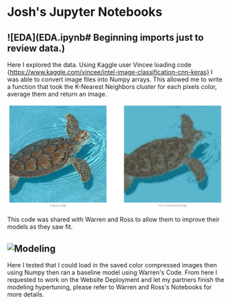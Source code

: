 # Josh's Jupyter Notebooks

## ![EDA](EDA.ipynb# Beginning imports just to review data.)

Here I explored the data. Using Kaggle user Vincee loading code {https://www.kaggle.com/vincee/intel-image-classification-cnn-keras} I was able to convert image files into Numpy arrays. This allowed me to write a function that took the K-Nearest Neighbors cluster for each pixels color, average them and return an image.

![Color Compressed Example](../../../images/Color_Compression_Example.PNG)

This code was shared with Warren and Ross to allow them to improve their models as they saw fit.

## ![Modeling](Modeling.ipynb)

Here I tested that I could load in the saved color compressed images then using Numpy then ran a baseline model using Warren's Code. From here I requested to work on the Website Deployment and let my partners finish the modeling hypertuning, please refer to Warren and Ross's Notebooks for more details.
